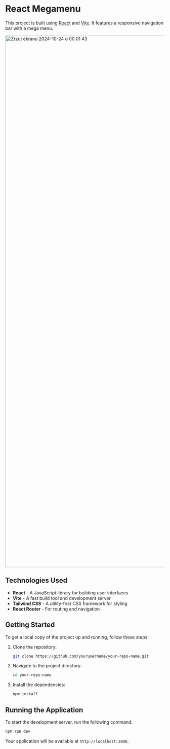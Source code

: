 # React Megamenu

This project is built using [React](https://reactjs.org/) and [Vite](https://vitejs.dev/). It features a responsive navigation bar with a mega menu.

<img width="1678" alt="Zrzut ekranu 2024-10-24 o 00 01 43" src="https://github.com/user-attachments/assets/210d773a-71e6-4206-b4cf-71c8e4333161">

## Technologies Used

- **React** - A JavaScript library for building user interfaces
- **Vite** - A fast build tool and development server
- **Tailwind CSS** - A utility-first CSS framework for styling
- **React Router** - For routing and navigation

## Getting Started

To get a local copy of the project up and running, follow these steps:

1. Clone the repository:
   ```bash
   git clone https://github.com/yourusername/your-repo-name.git
   ```
2. Navigate to the project directory:
   ```bash
   cd your-repo-name
   ```
3. Install the dependencies:
   ```bash
   npm install
   ```

## Running the Application

To start the development server, run the following command:

```bash
npm run dev
```

Your application will be available at `http://localhost:3000`.

